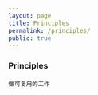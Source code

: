 ```yaml
---
layout: page
title: Principles
permalink: /principles/
public: true
---
```



### Principles


    做可复用的工作






